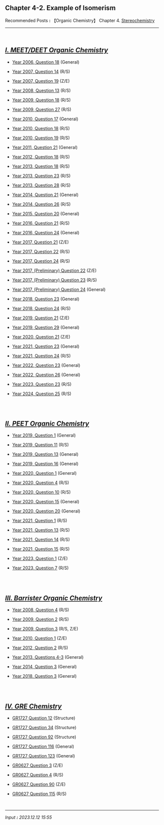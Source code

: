 ## **Chapter 4-2. Example of Isomerism**

Recommended Posts **:** 【Organic Chemistry】 Chapter 4. [Stereochemistry](https://jb243.github.io/pages/1358)

---

<br>

## [_**Ⅰ. MEET/DEET Organic Chemistry**_](https://jb243.github.io/pages/1400)

* [Year 2006, Question 18](https://jb243.github.io/pages/1871) (General)

* [Year 2007, Question 14](https://jb243.github.io/pages/1870) (R/S)

* [Year 2007, Question 19](https://jb243.github.io/pages/1870) (Z/E)

* [Year 2008, Question 13](https://jb243.github.io/pages/1869) (R/S)

* [Year 2009, Question 18](https://jb243.github.io/pages/1868) (R/S)

* [Year 2009, Question 27](https://jb243.github.io/pages/1868) (R/S)

* [Year 2010, Question 17](https://jb243.github.io/pages/1867) (General)

* [Year 2010, Question 18](https://jb243.github.io/pages/1867) (R/S)

* [Year 2010, Question 19](https://jb243.github.io/pages/1867) (R/S)

* [Year 2011, Question 21](https://jb243.github.io/pages/1866) (General)

* [Year 2012, Question 18](https://jb243.github.io/pages/1865) (R/S)

* [Year 2013, Question 18](https://jb243.github.io/pages/1864) (R/S)

* [Year 2013, Question 23](https://jb243.github.io/pages/1864) (R/S)

* [Year 2013, Question 28](https://jb243.github.io/pages/1864) (R/S)

* [Year 2014, Question 21](https://jb243.github.io/pages/1863) (General)

* [Year 2014, Question 26](https://jb243.github.io/pages/1863) (R/S)

* [Year 2015, Question 20](https://jb243.github.io/pages/1862) (General)

* [Year 2016, Question 21](https://jb243.github.io/pages/1861) (R/S)

* [Year 2016, Question 24](https://jb243.github.io/pages/1861) (General)

* [Year 2017, Question 21](https://jb243.github.io/pages/1859) (Z/E)

* [Year 2017, Question 22](https://jb243.github.io/pages/1859) (R/S)

* [Year 2017, Question 24](https://jb243.github.io/pages/1859) (R/S)

* [Year 2017, (Preliminary) Question 22](https://jb243.github.io/pages/1860) (Z/E)

* [Year 2017, (Preliminary) Question 23](https://jb243.github.io/pages/1860) (R/S)

* [Year 2017, (Preliminary) Question 24](https://jb243.github.io/pages/1860) (General)

* [Year 2018, Question 23](https://jb243.github.io/pages/1858) (General)

* [Year 2018, Question 24](https://jb243.github.io/pages/1858) (R/S)

* [Year 2019, Question 21](https://jb243.github.io/pages/1857) (Z/E)

* [Year 2019, Question 29](https://jb243.github.io/pages/1857) (General)

* [Year 2020, Question 21](https://jb243.github.io/pages/1772) (Z/E)

* [Year 2021, Question 23](https://jb243.github.io/pages/2005) (General)

* [Year 2021, Question 24](https://jb243.github.io/pages/2005) (R/S)

* [Year 2022, Question 23](https://jb243.github.io/pages/2126) (General)

* [Year 2022, Question 26](https://jb243.github.io/pages/2126) (General)

* [Year 2023, Question 23](https://jb243.github.io/pages/2230) (R/S)

* [Year 2024, Question 25](https://jb243.github.io/pages/2365) (R/S)

<br>

<br>

## [_**Ⅱ. PEET Organic Chemistry**_](https://jb243.github.io/pages/1275)

* [Year 2019, Question 1](https://jb243.github.io/pages/2121) (General)

* [Year 2019, Question 11](https://jb243.github.io/pages/2121) (R/S)

* [Year 2019, Question 13](https://jb243.github.io/pages/2121) (General)

* [Year 2019, Question 16](https://jb243.github.io/pages/2121) (General)

* [Year 2020, Question 1](https://jb243.github.io/pages/2120) (General)

* [Year 2020, Question 4](https://jb243.github.io/pages/2120) (R/S)

* [Year 2020, Question 10](https://jb243.github.io/pages/2120) (R/S)

* [Year 2020, Question 15](https://jb243.github.io/pages/2120) (General)

* [Year 2020, Question 20](https://jb243.github.io/pages/2120) (General)

* [Year 2021, Question 1](https://jb243.github.io/pages/2119) (R/S)

* [Year 2021, Question 13](https://jb243.github.io/pages/2119) (R/S)

* [Year 2021, Question 14](https://jb243.github.io/pages/2119) (R/S)

* [Year 2021, Question 15](https://jb243.github.io/pages/2119) (R/S)

* [Year 2023, Question 1](https://jb243.github.io/pages/2363) (Z/E)

* [Year 2023, Question 7](https://jb243.github.io/pages/2363) (R/S)

<br>

<br>

## [_**Ⅲ. Barrister Organic Chemistry**_](https://jb243.github.io/pages/1425)

* [Year 2008, Question 4](https://jb243.github.io/pages/2118) (R/S)

* [Year 2009, Question 2](https://jb243.github.io/pages/2116) (R/S)

* [Year 2009, Question 3](https://jb243.github.io/pages/2116) (R/S, Z/E)

* [Year 2010, Question 1](https://jb243.github.io/pages/2114) (Z/E)

* [Year 2012, Question 2](https://jb243.github.io/pages/1552) (R/S)

* [Year 2013, Questions 4-3](https://jb243.github.io/pages/1551) (General)

* [Year 2014, Question 3](https://jb243.github.io/pages/1550) (General)

* [Year 2018, Question 3](https://jb243.github.io/pages/1546) (General)

<br>

<br>

## _**[Ⅳ. GRE Chemistry](https://jb243.github.io/pages/1226)**_

* [GR1727 Question 12](https://jb243.github.io/pages/2179) (Structure)

* [GR1727 Question 34](https://jb243.github.io/pages/2180) (Structure)

* [GR1727 Question 92](https://jb243.github.io/pages/2183) (Structure)

* [GR1727 Question 116](https://jb243.github.io/pages/2184) (General)

* [GR1727 Question 123](https://jb243.github.io/pages/2184) (General)

* [GR0627 Question 3](https://jb243.github.io/pages/2343) (Z/E)

* [GR0627 Question 4](https://jb243.github.io/pages/2343) (R/S)

* [GR0627 Question 90](https://jb243.github.io/pages/2350 ) (Z/E)

* [GR0627 Question 115](https://jb243.github.io/pages/2351) (R/S)

<br>

---

_Input **:** 2023.12.12 15:55_
